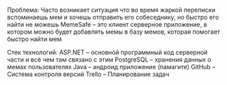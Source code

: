 Проблема:
	Часто возникает ситуация что во время жаркой переписки вспоминаешь мем и хочешь отправить его собеседнику, но быстро его найти не можешь 
MemeSafe – это клиент серверное приложение, в котором можно будет добавлять мемы в базу мемов, которая помогает быстро найти мем 

Стек технологий: 
	ASP.NET – основной программный код серверной части и всё чем там связано с этим 
	PostgreSQL – хранения данных о мемах пользователях 
	Java – андроид приложение (памагите)
	GitHub – Система контроля версий 
	Trello – Планирование задач 
